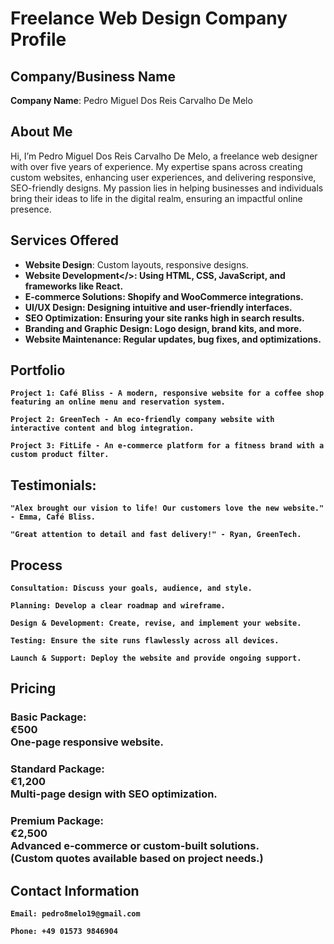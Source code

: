 # Freelance Web Design Company Profile

## Company/Business Name
<b>Company Name</b>: Pedro Miguel Dos Reis Carvalho De Melo

## About Me
Hi, I’m Pedro Miguel Dos Reis Carvalho De Melo, a freelance web designer with over five years of experience. My expertise spans across creating custom websites, enhancing user experiences, and delivering responsive, SEO-friendly designs. My passion lies in helping businesses and individuals bring their ideas to life in the digital realm, ensuring an impactful online presence.

## Services Offered
- <b>Website Design</b>: Custom layouts, responsive designs.
- <b>Website Development</>: Using HTML, CSS, JavaScript, and frameworks like React.
- <b>E-commerce Solutions</b>: Shopify and WooCommerce integrations.
- <b>UI/UX Design</b>: Designing intuitive and user-friendly interfaces.
- <b>SEO Optimization</b>: Ensuring your site ranks high in search results.
- <b>Branding and Graphic Design</b>: Logo design, brand kits, and more.
- <b>Website Maintenance</b>: Regular updates, bug fixes, and optimizations.

## Portfolio

    Project 1: Café Bliss - A modern, responsive website for a coffee shop featuring an online menu and reservation system.

    Project 2: GreenTech - An eco-friendly company website with interactive content and blog integration.

    Project 3: FitLife - An e-commerce platform for a fitness brand with a custom product filter.

## Testimonials:

    "Alex brought our vision to life! Our customers love the new website." - Emma, Café Bliss.

    "Great attention to detail and fast delivery!" - Ryan, GreenTech.

## Process

    Consultation: Discuss your goals, audience, and style.

    Planning: Develop a clear roadmap and wireframe.

    Design & Development: Create, revise, and implement your website.

    Testing: Ensure the site runs flawlessly across all devices.

    Launch & Support: Deploy the website and provide ongoing support.

## Pricing

### Basic Package: <br>€500 <br>One-page responsive website. <br>

### Standard Package: <br>€1,200 <br>Multi-page design with SEO optimization.

### Premium Package: <br>€2,500 <br>Advanced e-commerce or custom-built solutions. <br>(Custom quotes available based on project needs.)

## Contact Information

    Email: pedro8melo19@gmail.com

    Phone: +49 01573 9846904